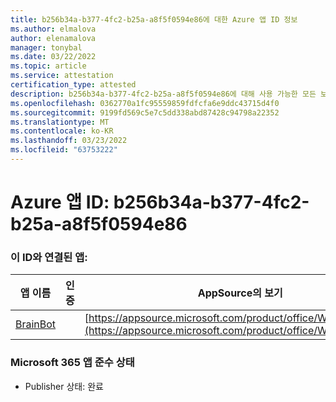 ```yaml
---
title: b256b34a-b377-4fc2-b25a-a8f5f0594e86에 대한 Azure 앱 ID 정보
ms.author: elmalova
author: elenamalova
manager: tonybal
ms.date: 03/22/2022
ms.topic: article
ms.service: attestation
certification_type: attested
description: b256b34a-b377-4fc2-b25a-a8f5f0594e86에 대해 사용 가능한 모든 보안 및 규정 준수 정보입니다.
ms.openlocfilehash: 0362770a1fc95559859fdfcfa6e9ddc43715d4f0
ms.sourcegitcommit: 9199fd569c5e7c5dd338abd87428c94798a22352
ms.translationtype: MT
ms.contentlocale: ko-KR
ms.lasthandoff: 03/23/2022
ms.locfileid: "63753222"
---
```

# <a name="azure-app-id-b256b34a-b377-4fc2-b25a-a8f5f0594e86"></a>Azure 앱 ID: b256b34a-b377-4fc2-b25a-a8f5f0594e86


### <a name="apps-associated-with-this-id"></a>이 ID와 연결된 앱:
| **앱 이름** | **인증** | **AppSource의 보기** |
|--------------|---------------|-----------------------|
| [BrainBot](../forward/WA104381981.md) |  | [https://appsource.microsoft.com/product/office/WA104381981](https://appsource.microsoft.com/product/office/WA104381981) |

### <a name="microsoft-365-app-compliance-status"></a>Microsoft 365 앱 준수 상태
- Publisher 상태: 완료
